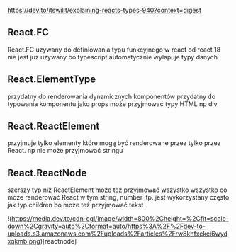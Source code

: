 https://dev.to/itswillt/explaining-reacts-types-940?context=digest

## React.FC

React.FC uzywany do definiowania typu funkcyjnego w react 
od react 18 nie jest juz uzywany bo typescript automatycznie wylapuje typy danych

## React.ElementType

przydatny do renderowania dynamicznych komponentów 
przydatny do typowania komponentu jako props 
może przyjmować typy HTML np div

## React.ReactElement

przyjmuje tylko elementy które mogą być renderowane przez tylko przez React. np nie może przyjmować stringu 

## React.ReactNode

szerszy typ niż ReactElement może też przyjmować wszystko wszystko co może renderować React w tym string, number itp. 
jest wykorzystany często jak typ children bo może też przyjmować tekst 

!(https://media.dev.to/cdn-cgi/image/width=800%2Cheight=%2Cfit=scale-down%2Cgravity=auto%2Cformat=auto/https%3A%2F%2Fdev-to-uploads.s3.amazonaws.com%2Fuploads%2Farticles%2Frw8khfxekei6wydxqkmb.png)[reactnode]


